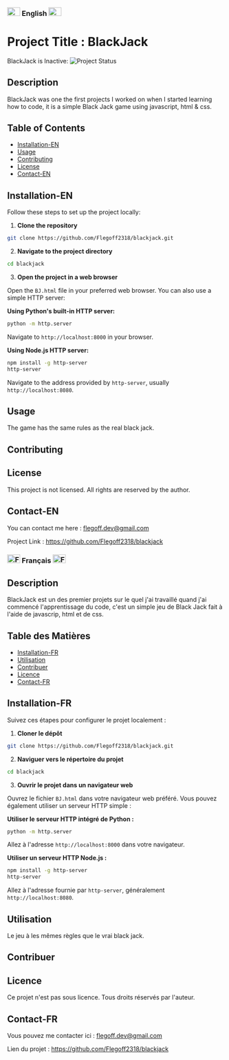 ### <img src="https://upload.wikimedia.org/wikipedia/en/a/a4/Flag_of_the_United_States.svg" alt="US Flag" width="30" height="20"> English <img src="https://upload.wikimedia.org/wikipedia/en/a/a4/Flag_of_the_United_States.svg" alt="US Flag" width="30" height="20">

# Project Title : BlackJack

BlackJack is Inactive: ![Project Status](https://img.shields.io/badge/status-inactive-lightgrey.svg)

## Description

BlackJack was one the first projects I worked on when I started learning how to code, it is a simple Black Jack game using javascript, html & css.

## Table of Contents

- [Installation-EN](#installation-en)
- [Usage](#usage)
- [Contributing](#contributing)
- [License](#license)
- [Contact-EN](#contact-en)

## Installation-EN

Follow these steps to set up the project locally:

1. **Clone the repository**
  
  ```bash
  git clone https://github.com/Flegoff2318/blackjack.git
  ```
2. **Navigate to the project directory**
  
  ```bash
  cd blackjack
  ```

3. **Open the project in a web browser**

Open the `BJ.html` file in your preferred web browser. You can also use a simple HTTP server:

**Using Python's built-in HTTP server:**

  ```bash
  python -m http.server
  ```


Navigate to `http://localhost:8000` in your browser.

**Using Node.js HTTP server:**
  
  ```bash
  npm install -g http-server
  http-server
  ```
   

Navigate to the address provided by `http-server`, usually `http://localhost:8080`.

## Usage

The game has the same rules as the real black jack.

## Contributing

## License

This project is not licensed. All rights are reserved by the author.

## Contact-EN
You can contact me here : flegoff.dev@gmail.com

Project Link : https://github.com/Flegoff2318/blackjack

### <img src="https://upload.wikimedia.org/wikipedia/en/c/c3/Flag_of_France.svg" alt="French Flag" width="30" height="20"> Français <img src="https://upload.wikimedia.org/wikipedia/en/c/c3/Flag_of_France.svg" alt="French Flag" width="30" height="20">

## Description

BlackJack est un des premier projets sur le quel j'ai travaillé quand j'ai commencé l'apprentissage du code, c'est un simple jeu de Black Jack fait à l'aide de javascrip, html et de css.

## Table des Matières

- [Installation-FR](#installation-fr)
- [Utilisation](#utilisation)
- [Contribuer](#contribuer)
- [Licence](#licence)
- [Contact-FR](#contact-fr)

## Installation-FR

Suivez ces étapes pour configurer le projet localement :

1. **Cloner le dépôt**
  
  ```bash
  git clone https://github.com/Flegoff2318/blackjack.git
  ```
2. **Naviguer vers le répertoire du projet**
  
  ```bash
  cd blackjack
  ```

3. **Ouvrir le projet dans un navigateur web**

Ouvrez le fichier `BJ.html` dans votre navigateur web préféré. Vous pouvez également utiliser un serveur HTTP simple :

**Utiliser le serveur HTTP intégré de Python :**

  ```bash
  python -m http.server
  ```


Allez à l'adresse `http://localhost:8000` dans votre navigateur.

**Utiliser un serveur HTTP Node.js :**
  
  ```bash
  npm install -g http-server
  http-server
  ```
   
Allez à l'adresse fournie par `http-server`, généralement `http://localhost:8080`.

## Utilisation

Le jeu à les mêmes règles que le vrai black jack.

## Contribuer

## Licence

Ce projet n'est pas sous licence. Tous droits réservés par l'auteur.

## Contact-FR

Vous pouvez me contacter ici : flegoff.dev@gmail.com

Lien du projet : https://github.com/Flegoff2318/blackjack
